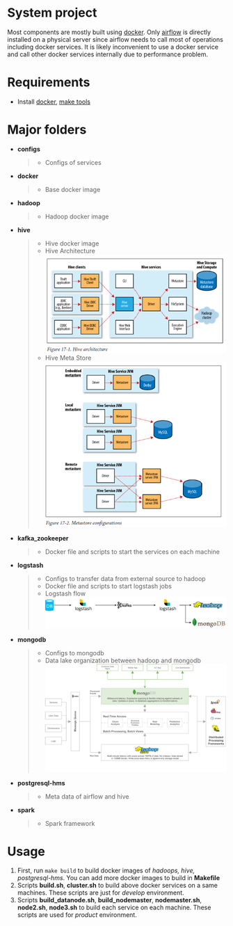 # System project
Most components are mostly built using [docker](https://docs.docker.com/). Only [airflow](https://airflow.apache.org/) 
is directly installed on a physical server since airflow needs to call most of operations including docker services. 
It is likely inconvenient to use a docker service and call other docker services internally due to performance problem. 

# Requirements
* Install [docker](https://docs.docker.com/), [make tools](https://en.wikipedia.org/wiki/Make_(software)#Makefile)

# Major folders
* **configs**
  > - Configs of services 
* **docker**
  > - Base docker image 
* **hadoop**
  > - Hadoop docker image   
* **hive**
  > - Hive docker image
  > - Hive Architecture ![](hive/HiveArchitecture.png?raw=true)
  > - Hive Meta Store ![](hive/HiveMetaStore.png?raw=true)
* **kafka_zookeeper**
  > - Docker file and scripts to start the services on each machine
* **logstash**
  > - Configs to transfer data from external source to hadoop
  > - Docker file and scripts to start logstash jobs
  > - Logstash flow ![](logstash/LogstashFlows.jpg?raw=true)
* **mongodb**
  > - Configs to mongodb 
  > - Data lake organization between hadoop and mongodb ![](mongodb/DataLakeMongoHdfs.png?raw=true)
* **postgresql-hms**
  > - Meta data of airflow and hive
* **spark** 
  > - Spark framework         
# Usage
1. First, run ``` make build ``` to build docker images of <em>hadoops, hive, postgresql-hms</em>. You can add
more docker images to build in **Makefile**
2. Scripts **build.sh**, **cluster.sh** to build above docker services on a same machines.
These scripts are just for <em>develop</em> environment.
3. Scripts **build_datanode.sh**, **build_nodemaster**, **nodemaster.sh**, **node2.sh**, **node3.sh** to build 
each service on each machine. These scripts are used for <em>product</em> environment.  